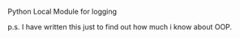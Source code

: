 Python Local Module for logging


p.s. I have written this just to find out how much i know about OOP.

